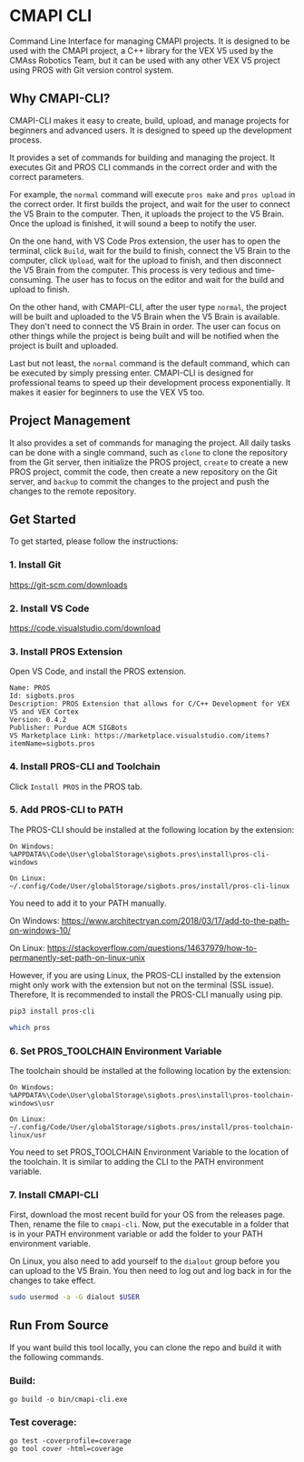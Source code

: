 # CMAPI CLI

Command Line Interface for managing CMAPI projects. It is designed to be used with the CMAPI project, a C++ library for the VEX V5 used by the CMAss Robotics Team, but it can be used with any other VEX V5 project using PROS with Git version control system.

## Why CMAPI-CLI?

CMAPI-CLI makes it easy to create, build, upload, and manage projects for beginners and advanced users. It is designed to speed up the development process.

It provides a set of commands for building and managing the project. It executes Git and PROS CLI commands in the correct order and with the correct parameters.

For example, the `normal` command will execute `pros make` and `pros upload` in the correct order. It first builds the project, and wait for the user to connect the V5 Brain to the computer. Then, it uploads the project to the V5 Brain. Once the upload is finished, it will sound a beep to notify the user.

On the one hand, with VS Code Pros extension, the user has to open the terminal, click `Build`, wait for the build to finish, connect the V5 Brain to the computer, click `Upload`, wait for the upload to finish, and then disconnect the V5 Brain from the computer. This process is very tedious and time-consuming. The user has to focus on the editor and wait for the build and upload to finish.

On the other hand, with CMAPI-CLI, after the user type `normal`, the project will be built and uploaded to the V5 Brain when the V5 Brain is available. They don't need to connect the V5 Brain in order. The user can focus on other things while the project is being built and will be notified when the project is built and uploaded.

Last but not least, the `normal` command is the default command, which can be executed by simply pressing enter. CMAPI-CLI is designed for professional teams to speed up their development process exponentially. It makes it easier for beginners to use the VEX V5 too.

## Project Management

It also provides a set of commands for managing the project. All daily tasks can be done with a single command, such as `clone` to clone the repository from the Git server, then initialize the PROS project, `create` to create a new PROS project, commit the code, then create a new repository on the Git server, and `backup` to commit the changes to the project and push the changes to the remote repository.


## Get Started

To get started, please follow the instructions:

### 1. Install Git

https://git-scm.com/downloads

### 2. Install VS Code

https://code.visualstudio.com/download

### 3. Install PROS Extension

Open VS Code, and install the PROS extension.

```
Name: PROS
Id: sigbots.pros
Description: PROS Extension that allows for C/C++ Development for VEX V5 and VEX Cortex
Version: 0.4.2
Publisher: Purdue ACM SIGBots
VS Marketplace Link: https://marketplace.visualstudio.com/items?itemName=sigbots.pros
```

### 4. Install PROS-CLI and Toolchain

Click `Install PROS` in the PROS tab.

### 5. Add PROS-CLI to PATH

The PROS-CLI should be installed at the following location by the extension:

```
On Windows:
%APPDATA%\Code\User\globalStorage\sigbots.pros\install\pros-cli-windows

On Linux:
~/.config/Code/User/globalStorage/sigbots.pros/install/pros-cli-linux
```

You need to add it to your PATH manually.

On Windows: https://www.architectryan.com/2018/03/17/add-to-the-path-on-windows-10/

On Linux: https://stackoverflow.com/questions/14637979/how-to-permanently-set-path-on-linux-unix

However, if you are using Linux, the PROS-CLI installed by the extension might only work with the extension but not on the terminal (SSL issue). Therefore, It is recommended to install the PROS-CLI manually using pip.

```bash
pip3 install pros-cli

which pros
```

### 6. Set PROS_TOOLCHAIN Environment Variable

The toolchain should be installed at the following location by the extension:

```
On Windows:
%APPDATA%\Code\User\globalStorage\sigbots.pros\install\pros-toolchain-windows\usr

On Linux:
~/.config/Code/User/globalStorage/sigbots.pros/install/pros-toolchain-linux/usr
```

You need to set PROS_TOOLCHAIN Environment Variable to the location of the toolchain. It is similar to adding the CLI to the PATH environment variable.

### 7. Install CMAPI-CLI

First, download the most recent build for your OS from the releases page. Then, rename the file to `cmapi-cli`. Now, put the executable in a folder that is in your PATH environment variable or add the folder to your PATH environment variable.

On Linux, you also need to add yourself to the `dialout` group before you can upload to the V5 Brain. You then need to log out and log back in for the changes to take effect.

```bash
sudo usermod -a -G dialout $USER
```

## Run From Source

If you want build this tool locally, you can clone the repo and build it with the following commands.

### Build:
```shell
go build -o bin/cmapi-cli.exe
```

### Test coverage:
```shell
go test -coverprofile=coverage
go tool cover -html=coverage
```
